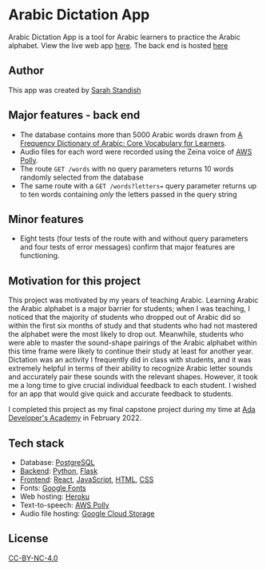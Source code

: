 # Arabic Dictation App
Arabic Dictation App is a tool for Arabic learners to practice the Arabic alphabet. View the live web app [here](https://arabic-dictation-app.herokuapp.com/).  The back end is hosted [here](https://arabic-dictation-api.herokuapp.com/)

## Author
This app was created by [Sarah Standish](https://github.com/sarahstandish/)

## Major features - back end
- The database contains more than 5000 Arabic words drawn from [A Frequency Dictionary of Arabic: Core Vocabulary for Learners](https://www.goodreads.com/book/show/4805313-a-frequency-dictionary-of-arabic).
- Audio files for each word were recorded using the Zeina voice of [AWS Polly](https://aws.amazon.com/polly/).
- The route `GET /words` with no query parameters returns 10 words randomly selected from the database
- The same route with a `GET /words?letters=` query parameter returns up to ten words containing _only_ the letters passed in the query string

## Minor features
- Eight tests (four tests of the route with and without query parameters and four tests of error messages) confirm that major features are functioning.

## Motivation for this project
This project was motivated by my years of teaching Arabic.  Learning Arabic the Arabic alphabet is a major barrier for students; when I was teaching, I noticed that the majority of students who dropped out of Arabic did so within the first six months of study and that students who had not mastered the alphabet were the most likely to drop out.  Meanwhile, students who were able to master the sound-shape pairings of the Arabic alphabet within this time frame were likely to continue their study at least for another year.  Dictation was an activity I frequently did in class with students, and it was extremely helpful in terms of their ability to recognize Arabic letter sounds and accurately pair these sounds with the relevant shapes.  However, it took me a long time to give crucial individual feedback to each student.  I wished for an app that would give quick and accurate feedback to students.

I completed this project as my final capstone project during my time at [Ada Developer's Academy](https://adadevelopersacademy.org/) in February 2022.

## Tech stack
- Database: [PostgreSQL](https://www.postgresql.org/)
- [Backend](https://github.com/sarahstandish/arabic-dictation-app-backend): [Python](https://www.python.org/), [Flask](https://palletsprojects.com/p/flask/)
- [Frontend](https://github.com/sarahstandish/arabic-dictation-app-front-end): [React](https://reactjs.org/), [JavaScript](https://www.javascript.com/), [HTML](https://developer.mozilla.org/en-US/docs/Web/HTML), [CSS](https://www.w3.org/Style/CSS/Overview.en.html)
- Fonts: [Google Fonts](https://fonts.google.com/)
- Web hosting: [Heroku](https://www.heroku.com/)
- Text-to-speech: [AWS Polly](https://aws.amazon.com/polly/)
- Audio file hosting: [Google Cloud Storage](https://cloud.google.com/storage)

## License
[CC-BY-NC-4.0](https://creativecommons.org/licenses/by-nc/4.0/deed.en_GB)